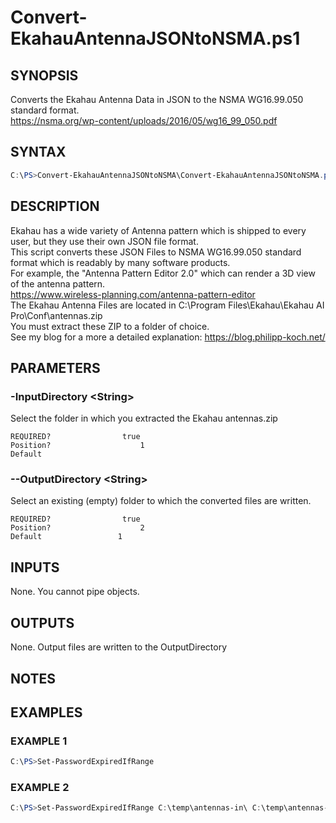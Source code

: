 # Convert-EkahauAntennaJSONtoNSMA.ps1
## SYNOPSIS
Converts the Ekahau Antenna Data in JSON to the NSMA WG16.99.050 standard format.  
https://nsma.org/wp-content/uploads/2016/05/wg16_99_050.pdf

## SYNTAX
```powershell
C:\PS>Convert-EkahauAntennaJSONtoNSMA\Convert-EkahauAntennaJSONtoNSMA.ps1 [-InputDirectory] <String> [-OutputDirectory] <String> [<CommonParameters>]
```

## DESCRIPTION
Ekahau has a wide variety of Antenna pattern which is shipped to every user, but they use their own JSON file format.  
This script converts these JSON Files to NSMA WG16.99.050 standard format which is readably by many software products.  
For example, the "Antenna Pattern Editor 2.0" which can render a 3D view of the antenna pattern.  
https://www.wireless-planning.com/antenna-pattern-editor  
The Ekahau Antenna Files are located in C:\Program Files\Ekahau\Ekahau AI Pro\Conf\antennas.zip  
You must extract these ZIP to a folder of choice.  
See my blog for a more a detailed explanation: https://blog.philipp-koch.net/  

## PARAMETERS
### -InputDirectory &lt;String&gt;
Select the folder in which you extracted the Ekahau antennas.zip
```
REQUIRED?                true
Position?                    1
Default                 
```
 
### --OutputDirectory &lt;String&gt;
Select an existing (empty) folder to which the converted files are written.
```
REQUIRED?                true
Position?                    2
Default                 1
```

## INPUTS
None. You cannot pipe objects.

## OUTPUTS
None. Output files are written to the OutputDirectory

## NOTES


## EXAMPLES
### EXAMPLE 1
```powershell
C:\PS>Set-PasswordExpiredIfRange
```

 
### EXAMPLE 2
```powershell
C:\PS>Set-PasswordExpiredIfRange C:\temp\antennas-in\ C:\temp\antennas-out\ 
```



